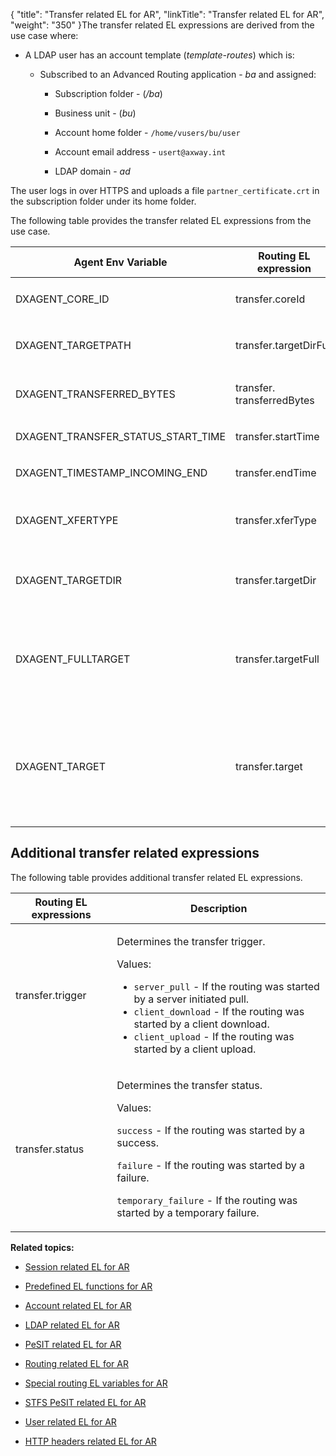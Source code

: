 {
    "title": "Transfer related EL for AR",
    "linkTitle": "Transfer related EL for AR",
    "weight": "350"
}The transfer related EL expressions are derived from the use case where:

-   A LDAP user has an account template (*template-routes*) which is:
    -   Subscribed to an Advanced Routing application - *ba* and assigned:
        -   Subscription folder - (*/ba*)
        -   Business unit - (*bu*)
        -   Account home folder - `/home/vusers/bu/user`
        -   Account email address - `usert@axway.int`
        -   LDAP domain - *ad*

The user logs in over HTTPS and uploads a file `partner_certificate.crt` in the subscription folder under its home folder.

The following table provides the transfer related EL expressions from the use case.

<table cellspacing="0">
   <col/>
   <col/>
   <col/>
   <thead>
      <tr>
         <th>Agent Env Variable </th>
         <th>Routing EL expression</th>
         <th>Example</th>
      </tr>
   </thead>
   <tbody>
      <tr>
         <td>
            <p>DXAGENT_CORE_ID</p>
         </td>
         <td>
            <p>transfer.coreId</p>
         </td>
         <td>
            <p><code>${transfer.coreId eq "390bedec-c82e-45aa-afc2-1b78d846732d"}</code>
</p>
         </td>
      </tr>
      <tr>
         <td>
            <p>DXAGENT_TARGETPATH</p>
         </td>
         <td>
            <p>transfer.targetDirFull</p>
         </td>
         <td>
            <p><span>${parentFolder(transfer.targetDirFull) eq account.home}</span>
</p>
         </td>
      </tr>
      <tr>
         <td>
            <p>DXAGENT_TRANSFERRED_BYTES </p>
         </td>
         <td>
            <p>transfer.<br/>transferredBytes</p>
         </td>
         <td>
            <p><span>${transfer.transferredBytes ge 20}</span>
</p>
         </td>
      </tr>
      <tr>
         <td>
            <p>DXAGENT_TRANSFER_STATUS_START_TIME</p>
         </td>
         <td>
            <p>transfer.startTime</p>
         </td>
         <td>
            <p><span>${transfer.startTime lt transfer.endTime}</span>
</p>
         </td>
      </tr>
      <tr>
         <td>
            <p>DXAGENT_TIMESTAMP_INCOMING_END</p>
         </td>
         <td>
            <p>transfer.endTime</p>
         </td>
         <td>
            <p><span>${transfer.endTime gt transfer.startTime}</span>
</p>
         </td>
      </tr>
      <tr>
         <td>
            <p>DXAGENT_XFERTYPE</p>
         </td>
         <td>
            <p>transfer.xferType</p>
         </td>
         <td>
            <p><span>${transfer.xferType eq "A"}</span>
</p>
            <p><span>${transfer.xferType eq "I"}</span>
</p>
         </td>
      </tr>
      <tr>
         <td>
            <p>DXAGENT_TARGETDIR</p>
         </td>
         <td>
            <p>transfer.targetDir</p>
         </td>
         <td>
            <p><span>${concat(transfer.targetDir.substring(0,1), leadingFolder(session.workDir)) eq transfer.targetDir}</span> - returns true</p>
         </td>
      </tr>
      <tr>
         <td>
            <p>DXAGENT_FULLTARGET</p>
         </td>
         <td>
            <p>transfer.targetFull</p>
         </td>
         <td>
            <p><span>${filename(transfer.targetFull).matches('part.*.crt')}</span> - returns true</p>
            <p><span>${extension(transfer.target) eq extension(filename(transfer.targetFull))}</span> - returns true </p>
         </td>
      </tr>
      <tr>
         <td>
            <p>DXAGENT_TARGET</p>
         </td>
         <td>
            <p>transfer.target</p>
         </td>
         <td>
            <p><span>${transfer.target.matches('.*.crt') ? 1 : 0}</span> 
- will return 1</p>
            <p><span>${extract(basename(transfer.target),'_',1) eq 'partner1'}</span> 
- will return true</p>
            <p>${basename(transfer.target).replace('(.*)_(.*)', '$2_$1') eq 'certificate_partner')
                        </p>
         </td>
      </tr>
   </tbody>
</table>

## Additional transfer related expressions

The following table provides additional transfer related EL expressions.

<table cellspacing="0">
   <col/>
   <col/>
   <thead>
      <tr>
         <th>Routing EL expressions</th>
         <th>Description</th>
      </tr>
   </thead>
   <tbody>
      <tr>
         <td>
            <p>transfer.trigger</p>
         </td>
         <td>
            <p>Determines the transfer trigger.</p>
            <p>Values:</p>
            <ul>
               <li><code>server_pull</code> - If the routing was started by a server initiated pull.               </li>
               <li><code>client_download</code> - If the routing was started by a client download.               </li>
               <li><code>client_upload</code> - If the routing was started by a client upload.               </li>
            </ul>
         </td>
      </tr>
      <tr>
         <td>
            <p>transfer.status</p>
         </td>
         <td>
            <p>Determines the transfer status.</p>
            <p>Values:</p>
            <p><code>success</code> - If the routing was started by a success.</p>
            <p><code>failure</code> - If the routing was started by a failure.</p>
            <p><code>temporary_failure</code> - If the routing was started by a temporary failure.</p>
         </td>
      </tr>
   </tbody>
</table>

**Related topics:**

-   [Session related EL for AR](../r_st_session_related)
-   [Predefined EL functions for AR](../r_st_predefined_el_functions)
-   [Account related EL for AR](../r_st_account_related)
-   [LDAP related EL for AR](../r_st_ldap_related)
-   [PeSIT related EL for AR](../r_st_pesit_related)
-   [Routing related EL for AR](../r_st_routing_related)
-   [Special routing EL variables for AR](../r_st_special_routing_variables)
-   [STFS PeSIT related EL for AR](../r_st_stfs_pesit_related)
-   [User related EL for AR](../r_st_user_related)
-   [HTTP headers related EL for AR](../r_st_http_headers)

